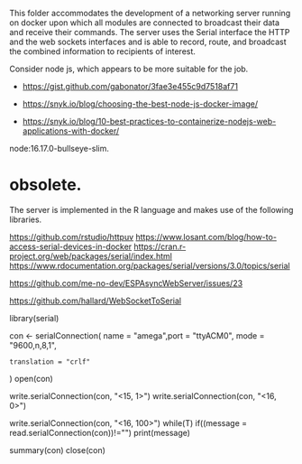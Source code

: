 This folder accommodates the development of a networking server running on docker 
upon which all modules are connected to broadcast their data and receive their commands. 
The server uses the Serial interface the HTTP and the web sockets interfaces and is able to 
record, route, and broadcast the combined information to recipients of interest.


Consider node js, which appears to be more suitable for the job.
- https://gist.github.com/gabonator/3fae3e455c9d7518af71

- https://snyk.io/blog/choosing-the-best-node-js-docker-image/
- https://snyk.io/blog/10-best-practices-to-containerize-nodejs-web-applications-with-docker/

node:16.17.0-bullseye-slim.






# obsolete. 
The server is implemented in the R language and makes use of the following libraries.

https://github.com/rstudio/httpuv
https://www.losant.com/blog/how-to-access-serial-devices-in-docker
https://cran.r-project.org/web/packages/serial/index.html
https://www.rdocumentation.org/packages/serial/versions/3.0/topics/serial

https://github.com/me-no-dev/ESPAsyncWebServer/issues/23

https://github.com/hallard/WebSocketToSerial


library(serial)

con <- serialConnection(
	name = "amega",port = "ttyACM0",
    mode = "9600,n,8,1",
 
    translation = "crlf"
)
open(con)

write.serialConnection(con, "<15, 1>") 
write.serialConnection(con, "<16, 0>") 

write.serialConnection(con, "<16, 100>") 
while(T)
	if((message = read.serialConnection(con))!="")
		print(message)

summary(con)
close(con)

 
